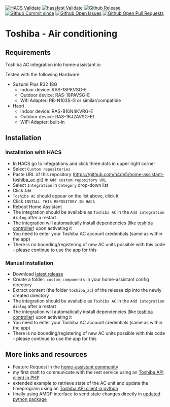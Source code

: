 [![HACS Validate](https://github.com/h4de5/home-assistant-toshiba_ac/actions/workflows/validate.yml/badge.svg)](https://github.com/h4de5/home-assistant-toshiba_ac/actions/workflows/validate.yml)
[![hassfest Validate](https://github.com/h4de5/home-assistant-toshiba_ac/actions/workflows/hassfest.yml/badge.svg)](https://github.com/h4de5/home-assistant-toshiba_ac/actions/workflows/hassfest.yml)
[![Github Release](https://img.shields.io/github/release/h4de5/home-assistant-toshiba_ac.svg)](https://github.com/h4de5/home-assistant-toshiba_ac/releases)
[![Github Commit since](https://img.shields.io/github/commits-since/h4de5/home-assistant-toshiba_ac/latest?sort=semver)](https://github.com/h4de5/home-assistant-toshiba_ac/releases)
[![Github Open Issues](https://img.shields.io/github/issues/h4de5/home-assistant-toshiba_ac.svg)](https://github.com/h4de5/home-assistant-toshiba_ac/issues)
[![Github Open Pull Requests](https://img.shields.io/github/issues-pr/h4de5/home-assistant-toshiba_ac.svg)](https://github.com/h4de5/home-assistant-toshiba_ac/pulls)

# Toshiba - Air conditioning

## Requirements

Toshiba AC integration into home-assistant.io

Tested with the following Hardware:

- Suzumi Plus R32 18G
    - Indoor device: RAS-18PKVSG-E
    - Outdoor device: RAS-18PAVSG-E
    - Wifi Adapter: RB-N103S-G or similar/compatible
- Haori
    - Indoor device: RAS-B16N4KVRG-E
    - Outdoor device: RAS-16J2AVSG-E1
    - WiFi Adapter: built-in

## Installation

### Installation with HACS

- In HACS go to integrations and click three dots in upper right corner
- Select `Custom repositories`
- Paste URL of this repository (https://github.com/h4de5/home-assistant-toshiba_ac.git) in `Add custom repository URL`
- Select `Integration` in `Category` drop-down list
- Click `Add`
- `Toshiba AC` should appear on the list above, click it
- Click `INSTALL THIS REPOSITORY IN HACS`
- Reboot Home Assistant
- The integration should be available as `Toshiba AC` in the `Add integration dialog` after a restart
- The integration will automatically install dependencies (like [toshiba controller](https://github.com/KaSroka/Toshiba-AC-control)) upon activating it
- You need to enter your Toshiba AC account credentials (same as within the app)
- There is no bounding/registering of new AC units possible with this code - please continue to use the app for this

### Manual installation

- Download [latest release](https://github.com/h4de5/home-assistant-toshiba_ac/releases)
- Create a folder: `custom_components` in your home-assistant config directory
- Extract content (the folder `toshiba_ac`) of the release zip into the newly created directory
- The integration should be available as `Toshiba AC` in the `Add integration dialog` after a restart
- The integration will automatically install dependencies (like [toshiba controller](https://github.com/KaSroka/Toshiba-AC-control)) upon activating it
- You need to enter your Toshiba AC account credentials (same as within the app)
- There is no bounding/registering of new AC units possible with this code - please continue to use the app for this

## More links and resources

- Feature Request in the [home-assistant community](https://community.home-assistant.io/t/toshiba-home-ac-control/137698)
- my first draft to communicate with the rest service using an [Toshiba API client in PHP](https://gist.github.com/h4de5/7f97db0f4efc265e48904d4a84dab4fb)
- extended example to retrieve state of the AC unit and update the timeprogram using an [Toshiba API client in python](https://github.com/h4de5/home-assistant-toshiba_ac/tree/keep-http-api/custom_components/toshiba_ac/toshiba_ac_api)
- finally using AMQP interface to send state changes directly in [updated python package](https://github.com/KaSroka/Toshiba-AC-control)
